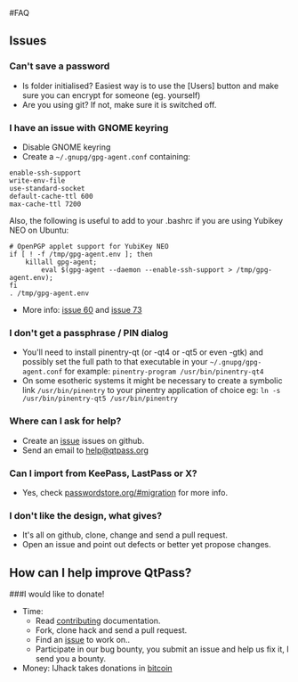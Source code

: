 #FAQ

## Issues

### Can't save a password
* Is folder initialised? Easiest way is to use the [Users] button and make sure you can encrypt for someone (eg. yourself)
* Are you using git? If not, make sure it is switched off.

### I have an issue with GNOME keyring
* Disable GNOME keyring
* Create a `~/.gnupg/gpg-agent.conf` containing:
```
enable-ssh-support
write-env-file
use-standard-socket
default-cache-ttl 600
max-cache-ttl 7200
```

Also, the following is useful to add to your .bashrc if you are using Yubikey NEO on Ubuntu:

```
# OpenPGP applet support for YubiKey NEO
if [ ! -f /tmp/gpg-agent.env ]; then
    killall gpg-agent;
        eval $(gpg-agent --daemon --enable-ssh-support > /tmp/gpg-agent.env);
fi
. /tmp/gpg-agent.env
```

* More info: [issue 60](https://github.com/IJHack/qtpass/issues/60) and [issue 73](https://github.com/IJHack/qtpass/issues/73)

### I don't get a passphrase / PIN dialog
* You'll need to install pinentry-qt (or -qt4 or -qt5 or even -gtk) and possibly set the full path to that executable in your `~/.gnupg/gpg-agent.conf` for example: `pinentry-program /usr/bin/pinentry-qt4`
* On some esotheric systems it might be necessary to create a symbolic link `/usr/bin/pinentry` to your pinentry application of choice eg: `ln -s /usr/bin/pinentry-qt5 /usr/bin/pinentry`

### Where can I ask for help?
* Create an [issue](https://github.com/IJHack/qtpass/) issues on github.
* Send an email to [help@qtpass.org](help@qtpass.org)

### Can I import from KeePass, LastPass or X?
* Yes, check [passwordstore.org/#migration](http://www.passwordstore.org/#migration) for more info.

### I don't like the design, what gives?
* It's all on github, clone, change and send a pull request.
* Open an issue and point out defects or better yet propose changes.

## How can I help improve QtPass?

###I would like to donate!

* Time:
  * Read [contributing](CONTRIBUTING.md) documentation.
  * Fork, clone hack and send a pull request.
  * Find an [issue](https://github.com/IJHack/qtpass/issues) to work on..
  * Participate in our bug bounty, you submit an issue and help us fix it, I send you a bounty.
* Money:
IJhack takes donations in [bitcoin](https://blockchain.info/address/146dqz8zXn9iNZMv5s7JVqwZKjrmumHBfb)
